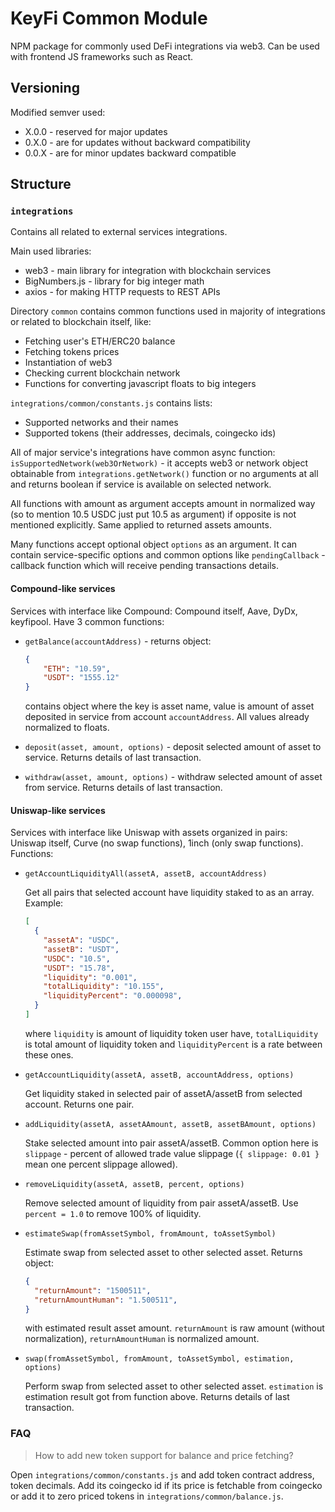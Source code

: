# KeyFi Common Module

NPM package for commonly used DeFi integrations via web3.  Can be used with frontend JS frameworks such as React.

## Versioning

Modified semver used:
* X.0.0 - reserved for major updates
* 0.X.0 - are for updates without backward compatibility
* 0.0.X - are for minor updates backward compatible

## Structure

### `integrations`

Contains all related to external services integrations.

Main used libraries:

* web3 - main library for integration with blockchain services
* BigNumbers.js - library for big integer math
* axios - for making HTTP requests to REST APIs

Directory `common` contains common functions used in majority of integrations or related to blockchain itself, like:

* Fetching user's ETH/ERC20 balance
* Fetching tokens prices
* Instantiation of web3
* Checking current blockchain network
* Functions for converting javascript floats to big integers

`integrations/common/constants.js` contains lists:

* Supported networks and their names
* Supported tokens (their addresses, decimals, coingecko ids)

All of major service's integrations have common async function: `isSupportedNetwork(web3OrNetwork)` - it accepts web3 or network object obtainable from `integrations.getNetwork()` function or no arguments at all and returns boolean if service is available on selected network.

All functions with amount as argument accepts amount in normalized way (so to mention 10.5 USDC just put 10.5 as argument) if opposite is not mentioned explicitly. Same applied to returned assets amounts.

Many functions accept optional object `options` as an argument. It can contain service-specific options and common options like `pendingCallback` - callback function which will receive pending transactions details.

#### Compound-like services

Services with interface like Compound: Compound itself, Aave, DyDx, keyfipool. Have 3 common functions:

* `getBalance(accountAddress)` - returns object:

  ```json
  {
      "ETH": "10.59",
      "USDT": "1555.12"
  }
  ```
  contains object where the key is asset name, value is amount of asset deposited in service from account `accountAddress`. All values already normalized to floats.

* `deposit(asset, amount, options)` - deposit selected amount of asset to service. Returns details of last transaction.

* `withdraw(asset, amount, options)` - withdraw selected amount of asset from service. Returns details of last transaction.

#### Uniswap-like services

Services with interface like Uniswap with assets organized in pairs: Uniswap itself, Curve (no swap functions), 1inch (only swap functions). Functions:

* `getAccountLiquidityAll(assetA, assetB, accountAddress)`

  Get all pairs that selected account have liquidity staked to as an array. Example:

  ```json
  [
    {
      "assetA": "USDC",
      "assetB": "USDT",
      "USDC": "10.5",
      "USDT": "15.78",
      "liquidity": "0.001",
      "totalLiquidity": "10.155",
      "liquidityPercent": "0.000098",
    }
  ]
  ```

  where `liquidity` is amount of liquidity token user have, `totalLiquidity` is total amount of liquidity token and `liquidityPercent` is a rate between these ones.

* `getAccountLiquidity(assetA, assetB, accountAddress, options)`

  Get liquidity staked in selected pair of assetA/assetB from selected account. Returns one pair.

* `addLiquidity(assetA, assetAAmount, assetB, assetBAmount, options)`

  Stake selected amount into pair assetA/assetB. Common option here is `slippage` - percent of allowed trade value slippage (`{ slippage: 0.01 }` mean one percent slippage allowed).

* `removeLiquidity(assetA, assetB, percent, options)`

  Remove selected amount of liquidity from pair assetA/assetB. Use `percent = 1.0` to remove 100% of liquidity.

* `estimateSwap(fromAssetSymbol, fromAmount, toAssetSymbol)`

  Estimate swap from selected asset to other selected asset. Returns object:
  ```json
  {
    "returnAmount": "1500511",
    "returnAmountHuman": "1.500511",
  }
  ```
  with estimated result asset amount. `returnAmount` is raw amount (without normalization), `returnAmountHuman` is normalized amount.

* `swap(fromAssetSymbol, fromAmount, toAssetSymbol, estimation, options)`

  Perform swap from selected asset to other selected asset. `estimation` is estimation result got from function above. Returns details of last transaction.

### FAQ

> How to add new token support for balance and price fetching?

Open `integrations/common/constants.js` and add token contract address, token decimals. Add its coingecko id if its price is fetchable from coingecko or add it to zero priced tokens in `integrations/common/balance.js`.
